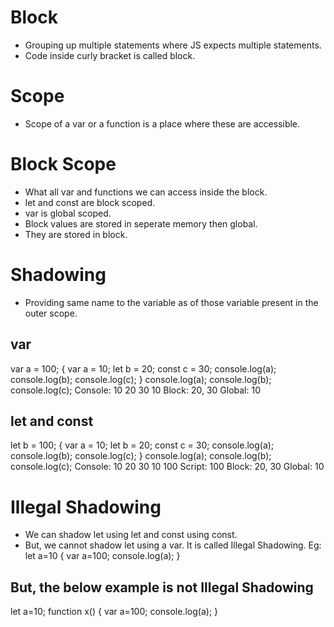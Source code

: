 # Block
- Grouping up multiple statements where JS expects multiple statements.
- Code inside curly bracket is called block.

# Scope
- Scope of a var or a function is a place where these are accessible.

# Block Scope
- What all var and functions we can access inside the block.
- let and const are block scoped.
- var is global scoped.
- Block values are stored in seperate memory then global.
- They are stored in block.

# Shadowing
- Providing same name to the variable as of those variable present in the outer scope.
## var
var a = 100;
{
  var a = 10;
  let b = 20;
  const c = 30;
  console.log(a);
  console.log(b);
  console.log(c);
}
console.log(a);
console.log(b);
console.log(c);
Console: 10
20
30
10
Block: 20, 30
Global: 10

## let and const
let b = 100;
{
  var a = 10;
  let b = 20;
  const c = 30;
  console.log(a);
  console.log(b);
  console.log(c);
}
console.log(a);
console.log(b);
console.log(c);
Console: 10
20
30
10
100
Script: 100
Block: 20, 30
Global: 10


# Illegal Shadowing
- We can shadow let using let and const using const.
- But, we cannot shadow let using a var. It is called Illegal Shadowing.
Eg: let a=10
{
    var a=100;
    console.log(a);
}
## But, the below example is not Illegal Shadowing
let a=10;
function x() {
    var a=100;
    console.log(a);
}